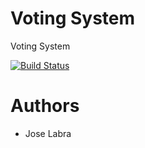 # Voting System

Voting System

[![Build Status](https://travis-ci.org/Arquisoft/VotingSystem0.svg?branch=master)](https://travis-ci.org/Arquisoft/VotingSystem0)

# Authors

* Jose Labra




